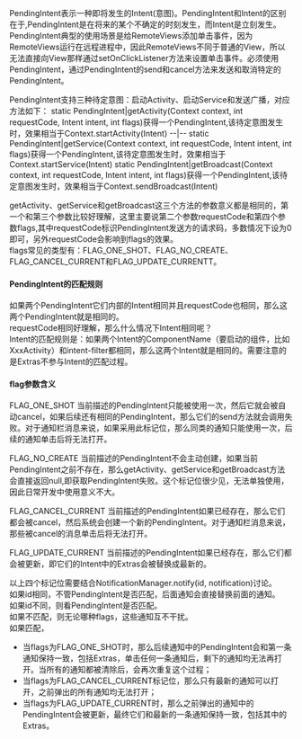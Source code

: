 PendingIntent表示一种即将发生的Intent(意图)。PendingIntent和Intent的区别在于,PendingIntent是在将来的某个不确定的时刻发生，而Intent是立刻发生。  
PendingIntent典型的使用场景是给RemoteViews添加单击事件，因为RemoteViews运行在远程进程中，因此RemoteViews不同于普通的View，所以无法直接向View那样通过setOnClickListener方法来设置单击事件。必须使用PendingIntent，通过PendingIntent的send和cancel方法来发送和取消特定的PendingIntent。

PendingIntent支持三种待定意图：启动Activity、启动Service和发送广播，对应方法如下：
static PendingIntent|getActivity(Context context, int requestCode, Intent intent, int flags)获得一个PendingIntent,该待定意图发生时，效果相当于Context.startActivity(Intent)
--|--
static PendingIntent|getService(Context context, int requestCode, Intent intent, int flags)获得一个PendingIntent,该待定意图发生时，效果相当于Context.startService(Intent)
static PendingIntent|getBroadcast(Context context, int requestCode, Intent intent, int flags)获得一个PendingIntent,该待定意图发生时，效果相当于Context.sendBroadcast(Intent)

getActivity、getService和getBroadcast这三个方法的参数意义都是相同的，第一个和第三个参数比较好理解，这里主要说第二个参数requestCode和第四个参数flags,其中requestCode标识PendingIntent发送方的请求码，多数情况下设为0即可，另外requestCode会影响到flags的效果。  
flags常见的类型有：FLAG_ONE_SHOT、FLAG_NO_CREATE、FLAG_CANCEL_CURRENT和FLAG_UPDATE_CURRENTT。

#### PendingIntent的匹配规则
如果两个PendingIntent它们内部的Intent相同并且requestCode也相同，那么这两个PendingIntent就是相同的。  
requestCode相同好理解，那么什么情况下Intent相同呢？  
Intent的匹配规则是：如果两个Intent的ComponentName（要启动的组件，比如XxxActivity）和intent-filter都相同，那么这两个Intent就是相同的。需要注意的是Extras不参与Intent的匹配过程。

#### flag参数含义
FLAG_ONE_SHOT
当前描述的PendingIntent只能被使用一次，然后它就会被自动cancel，如果后续还有相同的PendingIntent，那么它们的send方法就会调用失败。对于通知栏消息来说，如果采用此标记位，那么同类的通知只能使用一次，后续的通知单击后将无法打开。

FLAG_NO_CREATE
当前描述的PendingIntent不会主动创建，如果当前PendingIntent之前不存在，那么getActivity、getService和getBroadcast方法会直接返回null,即获取PendingIntent失败。这个标记位很少见，无法单独使用，因此日常开发中使用意义不大。

FLAG_CANCEL_CURRENT
当前描述的PendingIntent如果已经存在，那么它们都会被cancel，然后系统会创建一个新的PendingIntent。对于通知栏消息来说，那些被cancel的消息单击后将无法打开。

FLAG_UPDATE_CURRENT
当前描述的PendingIntent如果已经存在，那么它们都会被更新，即它们的Intent中的Extras会被替换成最新的。

以上四个标记位需要结合NotificationManager.notify(id, notification)讨论。  
如果id相同，不管PendingIntent是否匹配，后面通知会直接替换前面的通知。  
如果id不同，则看PendingIntent是否匹配。  
如果不匹配，则无论哪种flags，这些通知互不干扰。  
如果匹配，
- 当flags为FLAG_ONE_SHOT时，那么后续通知中的PendingIntent会和第一条通知保持一致，包括Extras，单击任何一条通知后，剩下的通知均无法再打开。当所有的通知都被清除后，会再次重复这个过程；  
- 当flags为FLAG_CANCEL_CURRENT标记位，那么只有最新的通知可以打开，之前弹出的所有通知均无法打开；
- 当flags为FLAG_UPDATE_CURRENT时，那么之前弹出的通知中的PendingIntent会被更新，最终它们和最新的一条通知保持一致，包括其中的Extras。